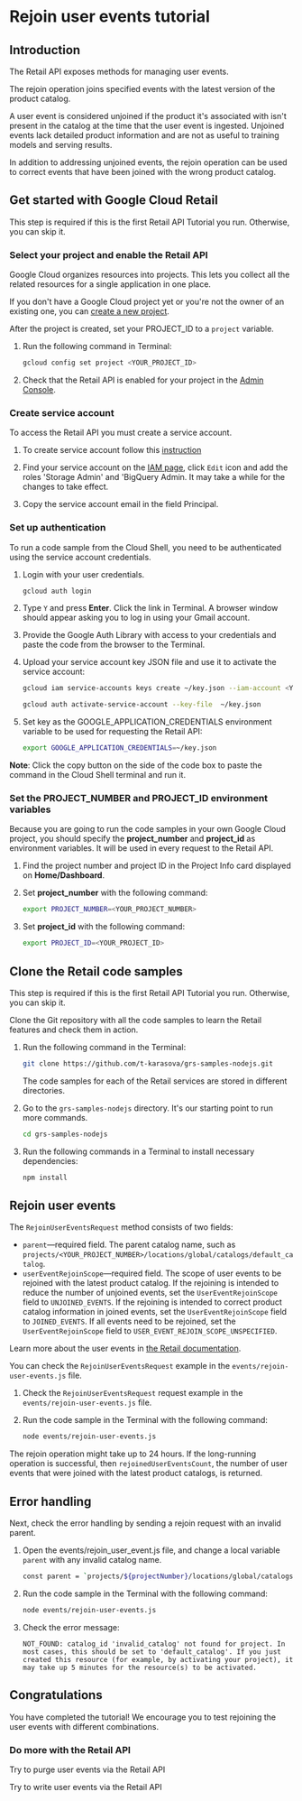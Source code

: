 <walkthrough-metadata>
  <meta name="title" content="Rejoin user events tutorial" />
  <meta name="description" content="Use this method if you want to to rejoin the user events in the catalog." />
  <meta name="component_id" content="593554" />
</walkthrough-metadata>

# Rejoin user events tutorial

## Introduction

The Retail API exposes methods for managing user events.

The rejoin operation joins specified events with the latest version of the product catalog.

A user event is considered unjoined if the product it's associated with isn't present in the catalog at the time that the user event is ingested. Unjoined events lack detailed product information and are not as useful to training models and serving results.

In addition to addressing unjoined events, the rejoin operation can be used to correct events that have been joined with the wrong product catalog.

<walkthrough-tutorial-duration duration="3.0"></walkthrough-tutorial-duration>

## Get started with Google Cloud Retail

This step is required if this is the first Retail API Tutorial you run.
Otherwise, you can skip it.

### Select your project and enable the Retail API

Google Cloud organizes resources into projects. This lets you
collect all the related resources for a single application in one place.

If you don't have a Google Cloud project yet or you're not the owner of an existing one, you can
[create a new project](https://console.cloud.google.com/projectcreate).

After the project is created, set your PROJECT_ID to a ```project``` variable.
1. Run the following command in Terminal:
    ```bash
    gcloud config set project <YOUR_PROJECT_ID>
    ```

1. Check that the Retail API is enabled for your project in the [Admin Console](https://console.cloud.google.com/ai/retail/).

### Create service account

To access the Retail API you must create a service account.

1. To create service account follow this [instruction](https://cloud.google.com/retail/docs/setting-up#service-account)

1. Find your service account on the [IAM page](https://console.cloud.google.com/iam-admin/iam),
   click `Edit` icon and add the roles 'Storage Admin' and 'BigQuery Admin. It may take a while for the changes to take effect.

1. Copy the service account email in the field Principal.

### Set up authentication

To run a code sample from the Cloud Shell, you need to be authenticated using the service account credentials.

1. Login with your user credentials.
    ```bash
    gcloud auth login
    ```

1. Type `Y` and press **Enter**. Click the link in Terminal. A browser window should appear asking you to log in using your Gmail account.

1. Provide the Google Auth Library with access to your credentials and paste the code from the browser to the Terminal.

1. Upload your service account key JSON file and use it to activate the service account:
    ```bash
    gcloud iam service-accounts keys create ~/key.json --iam-account <YOUR_SERVICE_ACCOUNT_EMAIL>
    ```
    ```bash
    gcloud auth activate-service-account --key-file  ~/key.json
    ```

1. Set key as the GOOGLE_APPLICATION_CREDENTIALS environment variable to be used for requesting the Retail API:
    ```bash
    export GOOGLE_APPLICATION_CREDENTIALS=~/key.json
    ```

**Note**: Click the copy button on the side of the code box to paste the command in the Cloud Shell terminal and run it.

### Set the PROJECT_NUMBER and PROJECT_ID environment variables

Because you are going to run the code samples in your own Google Cloud project, you should specify the **project_number** and **project_id** as environment variables. It will be used in every request to the Retail API.

1. Find the project number and project ID in the Project Info card displayed on **Home/Dashboard**.

1. Set **project_number** with the following command:
    ```bash
    export PROJECT_NUMBER=<YOUR_PROJECT_NUMBER>
    ```

1. Set **project_id** with the following command:
    ```bash
    export PROJECT_ID=<YOUR_PROJECT_ID>
    ```

## Clone the Retail code samples

This step is required if this is the first Retail API Tutorial you run.
Otherwise, you can skip it.

Clone the Git repository with all the code samples to learn the Retail features and check them in action.
<!-- TODO(ianan): change the repository link -->
1. Run the following command in the Terminal:
    ```bash
    git clone https://github.com/t-karasova/grs-samples-nodejs.git
    ```
    The code samples for each of the Retail services are stored in different directories.

1. Go to the ```grs-samples-nodejs``` directory. It's our starting point to run more commands.
    ```bash
    cd grs-samples-nodejs
    ```

1. Run the following commands in a Terminal to install necessary dependencies:
    ```bash
    npm install
    ```

## Rejoin user events

The `RejoinUserEventsRequest` method consists of two fields:
- `parent`—required field. The parent catalog name, such as `projects/<YOUR_PROJECT_NUMBER>/locations/global/catalogs/default_catalog`.
- `userEventRejoinScope`—required field. The scope of user events to be rejoined with the latest product catalog. If the rejoining is intended to reduce the number of unjoined events, set the `UserEventRejoinScope` field to `UNJOINED_EVENTS`. If the rejoining is intended to correct product catalog information in joined events, set the `UserEventRejoinScope` field to `JOINED_EVENTS`. If all events need to be rejoined, set the `UserEventRejoinScope` field to `USER_EVENT_REJOIN_SCOPE_UNSPECIFIED`.

Learn more about the user events in [the Retail documentation](https://cloud.google.com/retail/docs/reference/rpc/google.cloud.retail.v2#rejoinusereventsrequest).

You can check the `RejoinUserEventsRequest` example in the `events/rejoin-user-events.js` file.

1. Check the `RejoinUserEventsRequest` request example in the <walkthrough-editor-select-regex filePath="cloudshell_open/nodejs-retail/samples/interactive-tutorials/events/rejoin-user-events.js" regex="id">`events/rejoin-user-events.js`</walkthrough-editor-select-regex> file.

1. Run the code sample in the Terminal with the following command:
    ```bash
    node events/rejoin-user-events.js
    ```

The rejoin operation might take up to 24 hours. If the long-running operation is successful, then `rejoinedUserEventsCount`, the number of user events that were joined with the latest product catalogs, is returned.

## Error handling

Next, check the error handling by sending a rejoin request with an invalid parent.

1. Open the <walkthrough-editor-select-regex filePath="cloudshell_open/nodejs-retail/samples/interactive-tutorials/events/rejoin-user-events.js" regex="// TO CHECK ERROR HANDLING PASTE THE INVALID CATALOG NAME HERE">events/rejoin_user_event.js</walkthrough-editor-select-regex> file, and change a local variable `parent` with any invalid catalog name.
    ```bash
    const parent = `projects/${projectNumber}/locations/global/catalogs/invalid_catalog`;
    ```

1. Run the code sample in the Terminal with the following command:
    ```bash
    node events/rejoin-user-events.js
    ```

1. Check the error message:
    ```terminal
    NOT_FOUND: catalog_id 'invalid_catalog' not found for project. In most cases, this should be set to 'default_catalog'. If you just created this resource (for example, by activating your project), it may take up 5 minutes for the resource(s) to be activated.
    ```

## Congratulations

<walkthrough-conclusion-trophy></walkthrough-conclusion-trophy>

You have completed the tutorial! We encourage you to test rejoining the user events with different combinations.

<walkthrough-inline-feedback></walkthrough-inline-feedback>

### Do more with the Retail API

<walkthrough-tutorial-card id="retail_api_v2_purge_user_events_python" icon="LOGO_PYTHON" title="Purge user events tutorial" keepPrevious=true>Try to purge user events via the Retail API</walkthrough-tutorial-card>

<walkthrough-tutorial-card id="retail_api_v2_write_user_events_python" icon="LOGO_PYTHON" title="Write user events tutorial" keepPrevious=true>
Try to write user events via the Retail API</walkthrough-tutorial-card>
